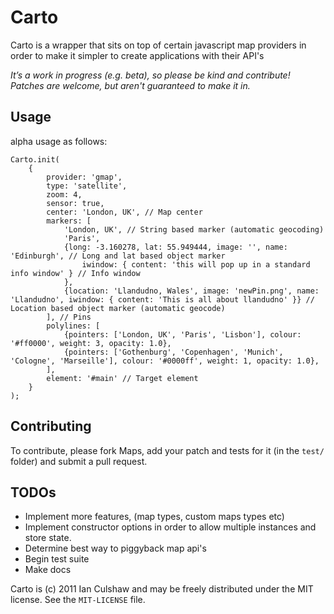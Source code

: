 # Carto

Carto is a wrapper that sits on top of certain javascript map providers in order to make it simpler to create applications with their API's

*It’s a work in progress (e.g. beta), so please be kind and 
contribute! Patches are welcome, but aren't guaranteed to make it in.*

## Usage

alpha usage as follows:

```
Carto.init(
	{
		provider: 'gmap',
		type: 'satellite',
		zoom: 4,
		sensor: true,
		center: 'London, UK', // Map center
		markers: [
			'London, UK', // String based marker (automatic geocoding)
			'Paris', 
			{long: -3.160278, lat: 55.949444, image: '', name: 'Edinburgh', // Long and lat based object marker
				iwindow: { content: 'this will pop up in a standard info window' } // Info window
			},
			{location: 'Llandudno, Wales', image: 'newPin.png', name: 'Llandudno', iwindow: { content: 'This is all about llandudno' }} // Location based object marker (automatic geocode) 
		], // Pins
		polylines: [
			{pointers: ['London, UK', 'Paris', 'Lisbon'], colour: '#ff0000', weight: 3, opacity: 1.0},
			{pointers: ['Gothenburg', 'Copenhagen', 'Munich', 'Cologne', 'Marseille'], colour: '#0000ff', weight: 1, opacity: 1.0},
		],
		element: '#main' // Target element
	}
);

```

## Contributing

To contribute, please fork Maps, add your patch and tests for it (in the `test/` folder) and
submit a pull request.

## TODOs

* Implement more features, (map types, custom maps types etc)
* Implement constructor options in order to allow multiple instances and store state.
* Determine best way to piggyback map api's
* Begin test suite
* Make docs

Carto is (c) 2011 Ian Culshaw and may be freely distributed under the MIT license.
See the `MIT-LICENSE` file.